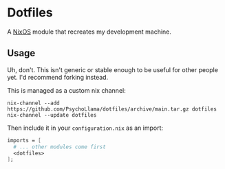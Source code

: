 # Dotfiles

A [NixOS](https://nixos.org/) module that recreates my development machine.

## Usage

Uh, don't. This isn't generic or stable enough to be useful for other people yet. I'd recommend forking instead.

This is managed as a custom nix channel:

```
nix-channel --add https://github.com/PsychoLlama/dotfiles/archive/main.tar.gz dotfiles
nix-channel --update dotfiles
```

Then include it in your `configuration.nix` as an import:

```nix
imports = [
  # ... other modules come first
  <dotfiles>
];
```

